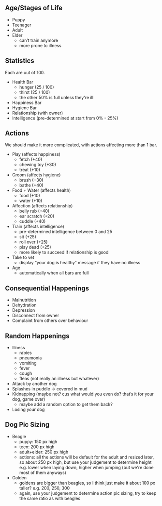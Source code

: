 ## Age/Stages of Life
- Puppy
- Teenager
- Adult
- Elder
  - can’t train anymore
  - more prone to illness

## Statistics
Each are out of 100.
- Health Bar
  - hunger (25 / 100)
  - thirst (25 / 100)
  - the other 50% is full unless they're ill
- Happiness Bar
- Hygiene Bar
- Relationship (with owner)
- Intelligence (pre-determined at start from 0% - 25%)

## Actions
We should make it more complicated, with actions affecting more than 1 bar.
- Play (affects happiness)
  - fetch (+40)
  - chewing toy (+30)
  - treat (+10)
- Groom (affects hygiene)
  - brush (+30)
  - bathe (+40)
- Food + Water (affects health)
  - food (+10)
  - water (+10)
- Affection (affects relationship)
  - belly rub (+40)
  - ear scratch (+20)
  - cuddle (+40)
- Train (affects intelligence)
  - pre-determined intelligence between 0 and 25
  - sit (+25)
  - roll over (+25)
  - play dead (+25)
  - more likely to succeed if relationship is good
- Take to vet
  - display “your dog is healthy” message if they have no illness
- Age
  - automatically when all bars are full

## Consequential Happenings
- Malnutrition
- Dehydration
- Depression
- Disconnect from owner
- Complaint from others over behaviour

## Random Happenings
- Illness
  - rabies
  - pneumonia
  - vomiting
  - fever
  - cough
  - fleas (not really an illness but whatever)
- Attack by another dog
- Splashes in puddle → covered in mud
- Kidnapping (maybe not? cus what would you even do? that’s it for your dog, game over)
  - maybe add a random option to get them back?
- Losing your dog

## Dog Pic Sizing
- Beagle
  - puppy: 150 px high
  - teen: 200 px high
  - adult+elder: 250 px high
  - actions: all the actions will be default for the adult and resized later, so about 250 px high, but use your judgement to determine height e.g. lower when laying down, higher when jumping (but we're done most of them anyways)
- Golden
  - goldens are bigger than beagles, so I think just make it about 100 px taller? e.g. 200, 250, 300
  - again, use your judgement to determine action pic sizing, try to keep the same ratio as with beagles

